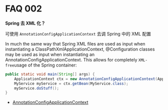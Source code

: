 # FAQ 002

**Spring 去 XML 化？**

可使用 `AnnotationConfigApplicationContext` 去调 Spring 中的 XML 配置

In much the same way that Spring XML files are used as input when instantiating a ClassPathXmlApplicationContext, @Configuration classes may be used as input when instantiating an AnnotationConfigApplicationContext. This allows for completely `XML-free`usage of the Spring container:

```java
public static void main(String[] args) {
    ApplicationContext ctx = new AnnotationConfigApplicationContext(AppConfig.class);
    MyService myService = ctx.getBean(MyService.class);
    myService.doStuff();
}
```

- [AnnotationConfigApplicationContext](https://docs.spring.io/spring/docs/4.3.x/spring-framework-reference/htmlsingle/#beans-java-instantiating-container)
